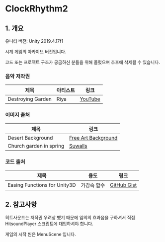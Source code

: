 # ClockRhythm2
## 1. 개요

유니티 버전: Unity 2019.4.17f1

시계 게임의 아카이브 버전입니다.

코드 또는 프로젝트 구조가 궁금하신 분들을 위해 올렸으며 추후에 삭제될 수 있습니다.


### 음악 저작권
|제목|아티스트|링크|
|---|---|---|
|Destroying Garden|Riya|[YouTube](https://youtu.be/pkm1iOz-V6c)|

### 이미지 출처
|제목|링크|
|---|---|
|Desert Background|[Free Art Background](https://freeartbackgrounds.com/?1162%2Cdesert-background=)|
|Church garden in spring|[Suwalls](https://www.pinterest.co.kr/pin/556476097694093001/)|

### 코드 출처
|제목|용도|링크|
|---|---|---|
|Easing Functions for Unity3D|가감속 함수|[GitHub Gist](https://gist.github.com/cjddmut/d789b9eb78216998e95c)|
## 2. 참고사항

히트사운드는 저작권 우려상 뺐기 때문에 임의의 효과음을 구하셔서 직접 HitsoundPlayer 스크립트에 대입하셔야 합니다.

게임의 시작 씬은 MenuScene 입니다.
